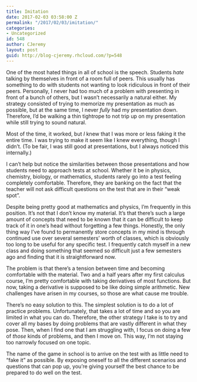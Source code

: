 ```yaml
---
title: Imitation
date: 2017-02-03 03:58:00 Z
permalink: "/2017/02/03/imitation/"
categories:
- Uncategorized
id: 548
author: CJeremy
layout: post
guid: http://blog-cjeremy.rhcloud.com/?p=548
---
```


One of the most hated things in all of school is the speech. Students _hate_ talking by themselves in front of a room full of peers. This usually has something to do with students not wanting to look ridiculous in front of their peers. Personally, I never had too much of a problem with presenting in front of a bunch of others, but I wasn&#8217;t necessarily a natural either. My strategy consisted of trying to memorize my presentation as much as possible, but at the same time, I never _fully_ had my presentation down. Therefore, I&#8217;d be walking a thin tightrope to not trip up on my presentation while still trying to sound natural.

Most of the time, it worked, but _I_ knew that I was more or less faking it the entire time. I was trying to make it seem like I knew everything, though I didn&#8217;t. (To be fair, I was still good at presentations, but I always noticed this internally.)

I can&#8217;t help but notice the similarities between those presentations and how students need to approach tests at school. Whether it be in physics, chemistry, biology, or mathematics, students rarely go into a test feeling completely comfortable. Therefore, they are banking on the fact that the teacher will not ask difficult questions on the test that are in their &#8220;weak spot&#8221;.

Despite being pretty good at mathematics and physics, I&#8217;m frequently in this position. It&#8217;s not that I don&#8217;t know my material. It&#8217;s that there&#8217;s such a large amount of concepts that need to be known that it can be difficult to keep track of it in one&#8217;s head without forgetting a few things. Honestly, the only thing way I&#8217;ve found to permanently store concepts in my mind is through continued use over several semesters&#8217; worth of classes, which is obviously too long to be useful for any specific test. I frequently catch myself in a new class and doing something that seemed so difficult just a few semesters ago and finding that it is straightforward now.

The problem is that there&#8217;s a tension between time and becoming comfortable with the material. Two and a half years after my first calculus course, I&#8217;m pretty comfortable with taking derivatives of most functions. But now, taking a derivative is supposed to be like doing simple arithmetic. New challenges have arisen in my courses, so those are what cause me trouble.

There&#8217;s no easy solution to this. The simplest solution is to do a lot of practice problems. Unfortunately, that takes a lot of time and so you are limited in what you can do. Therefore, the other strategy I take is to try and cover all my bases by doing problems that are vastly different in what they pose. Then, when I find one that I am struggling with, I focus on doing a few of _those_ kinds of problems, and then I move on. This way, I&#8217;m not staying too narrowly focused on one topic.

The name of the game in school is to arrive on the test with as little need to &#8220;fake it&#8221; as possible. By exposing oneself to all the different scenarios and questions that can pop up, you&#8217;re giving yourself the best chance to be prepared to do well on the test.